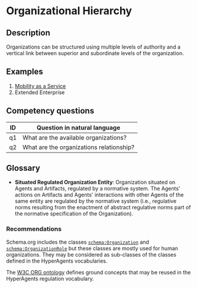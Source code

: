 # Organizational Hierarchy

## Description
Organizations can be structured using multiple levels of authority and a vertical link between superior and subordinate levels of the organization.

## Examples
1. [Mobility as a Service](../../scenarios/mobility-as-a-service.md)
2. Extended Enterprise

## Competency questions

| ID | Question in natural language |
|---|---|
| q1 | What are the available organizations? |
| q2 | What are the organizations relationship? |

## Glossary

* **Situated Regulated Organization Entity**: Organization situated on Agents and Artifacts, regulated by a normative system. The Agents' actions on Artifacts and Agents' interactions with other Agents of the same entity are regulated by the normative system (i.e., regulative norms resulting from the enactment of abstract regulative norms part of the normative specification of the Organization).

### Recommendations

Schema.org includes the classes [`schema:Organization`](https://schema.org/Organization) and [`schema:OrganizationRole`](https://schema.org/OrganizationRole) but these classes are mostly used for human organizations. They may be considered as sub-classes of the classes defined in the HyperAgents vocabularies.

The [W3C ORG ontology](https://www.w3.org/TR/vocab-org/) defines ground concepts that may be reused in the HyperAgents regulation vocabulary.